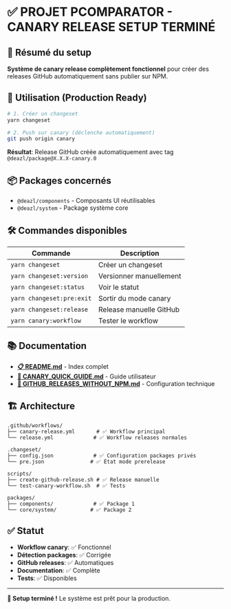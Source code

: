 # ✅ PROJET PCOMPARATOR - CANARY RELEASE SETUP TERMINÉ

## 🎯 Résumé du setup

**Système de canary release complètement fonctionnel** pour créer des releases GitHub automatiquement sans publier sur NPM.

## 🚀 Utilisation (Production Ready)

```bash
# 1. Créer un changeset
yarn changeset

# 2. Push sur canary (déclenche automatiquement)
git push origin canary
```

**Résultat**: Release GitHub créée automatiquement avec tag `@deazl/package@X.X.X-canary.0`

## 📦 Packages concernés

- `@deazl/components` - Composants UI réutilisables
- `@deazl/system` - Package système core

## 🛠️ Commandes disponibles

| Commande | Description |
|----------|-------------|
| `yarn changeset` | Créer un changeset |
| `yarn changeset:version` | Versionner manuellement |
| `yarn changeset:status` | Voir le statut |
| `yarn changeset:pre:exit` | Sortir du mode canary |
| `yarn changeset:release` | Release manuelle GitHub |
| `yarn canary:workflow` | Tester le workflow |

## 📚 Documentation

- **[📋 README.md](./docs/README.md)** - Index complet
- **[🧪 CANARY_QUICK_GUIDE.md](./docs/CANARY_QUICK_GUIDE.md)** - Guide utilisateur
- **[🔧 GITHUB_RELEASES_WITHOUT_NPM.md](./docs/GITHUB_RELEASES_WITHOUT_NPM.md)** - Configuration technique

## 🏗️ Architecture

```
.github/workflows/
├── canary-release.yml       # ✅ Workflow principal
└── release.yml             # ✅ Workflow releases normales

.changeset/
├── config.json             # ✅ Configuration packages privés
└── pre.json               # ✅ État mode prerelease

scripts/
├── create-github-release.sh # ✅ Release manuelle
└── test-canary-workflow.sh  # ✅ Tests

packages/
├── components/             # ✅ Package 1
└── core/system/           # ✅ Package 2
```

## ✅ Statut

- **Workflow canary**: ✅ Fonctionnel
- **Détection packages**: ✅ Corrigée  
- **GitHub releases**: ✅ Automatiques
- **Documentation**: ✅ Complète
- **Tests**: ✅ Disponibles

---

**🎉 Setup terminé !** Le système est prêt pour la production.
